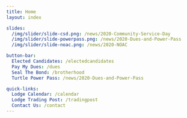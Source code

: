 ```yaml
---
title: Home
layout: index

slides:
  /img/slider/slide-csd.png: /news/2020-Community-Service-Day
  /img/slider/slide-powerpass.png: /news/2020-Dues-and-Power-Pass
  /img/slider/slide-noac.png: /news/2020-NOAC

button-bar:
  Elected Candidates: /electedcandidates
  Pay My Dues: /dues
  Seal The Bond: /brotherhood
  Turtle Power Pass: /news/2020-Dues-and-Power-Pass

quick-links:
  Lodge Calendar: /calendar
  Lodge Trading Post: /tradingpost
  Contact Us: /contact
---
```

